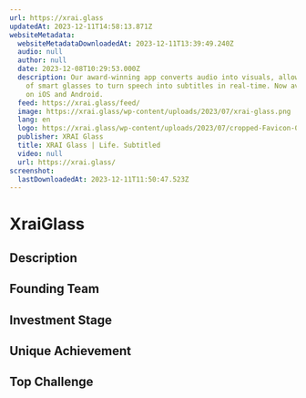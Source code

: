 ```yaml
---
url: https://xrai.glass
updatedAt: 2023-12-11T14:58:13.871Z
websiteMetadata:
  websiteMetadataDownloadedAt: 2023-12-11T13:39:49.240Z
  audio: null
  author: null
  date: 2023-12-08T10:29:53.000Z
  description: Our award-winning app converts audio into visuals, allowing a pair
    of smart glasses to turn speech into subtitles in real-time. Now available
    on iOS and Android.
  feed: https://xrai.glass/feed/
  image: https://xrai.glass/wp-content/uploads/2023/07/xrai-glass.png
  lang: en
  logo: https://xrai.glass/wp-content/uploads/2023/07/cropped-Favicon-01-270x270.png
  publisher: XRAI Glass
  title: XRAI Glass | Life. Subtitled
  video: null
  url: https://xrai.glass/
screenshot:
  lastDownloadedAt: 2023-12-11T11:50:47.523Z
---
```

# XraiGlass
## Description
## Founding Team
## Investment Stage
## Unique Achievement
## Top Challenge
